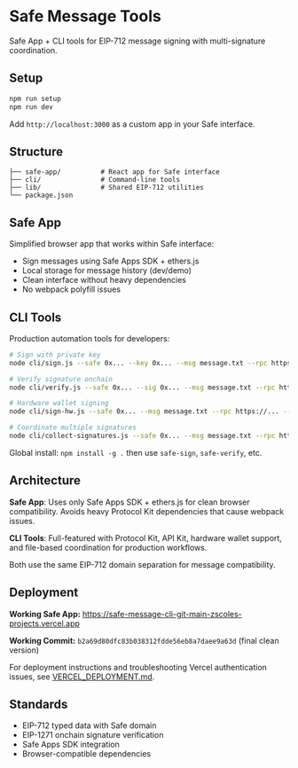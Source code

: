 # Safe Message Tools

Safe App + CLI tools for EIP-712 message signing with multi-signature coordination.

## Setup

```bash
npm run setup
npm run dev
```

Add `http://localhost:3000` as a custom app in your Safe interface.

## Structure

```
├── safe-app/          # React app for Safe interface
├── cli/               # Command-line tools  
├── lib/               # Shared EIP-712 utilities
└── package.json
```

## Safe App

Simplified browser app that works within Safe interface:
- Sign messages using Safe Apps SDK + ethers.js
- Local storage for message history (dev/demo)
- Clean interface without heavy dependencies
- No webpack polyfill issues

## CLI Tools

Production automation tools for developers:

```bash
# Sign with private key
node cli/sign.js --safe 0x... --key 0x... --msg message.txt --rpc https://...

# Verify signature onchain
node cli/verify.js --safe 0x... --sig 0x... --msg message.txt --rpc https://... --onchain

# Hardware wallet signing
node cli/sign-hw.js --safe 0x... --msg message.txt --rpc https://... --wallet ledger

# Coordinate multiple signatures  
node cli/collect-signatures.js --safe 0x... --msg message.txt --rpc https://... --sig 0x... --signer 0x...
```

Global install: `npm install -g .` then use `safe-sign`, `safe-verify`, etc.

## Architecture

**Safe App**: Uses only Safe Apps SDK + ethers.js for clean browser compatibility. Avoids heavy Protocol Kit dependencies that cause webpack issues.

**CLI Tools**: Full-featured with Protocol Kit, API Kit, hardware wallet support, and file-based coordination for production workflows.

Both use the same EIP-712 domain separation for message compatibility.

## Deployment

**Working Safe App:** https://safe-message-cli-git-main-zscoles-projects.vercel.app

**Working Commit:** `b2a69d80dfc83b038312fdde56eb8a7daee9a63d` (final clean version)

For deployment instructions and troubleshooting Vercel authentication issues, see [VERCEL_DEPLOYMENT.md](./VERCEL_DEPLOYMENT.md).

## Standards

- EIP-712 typed data with Safe domain
- EIP-1271 onchain signature verification  
- Safe Apps SDK integration
- Browser-compatible dependencies
